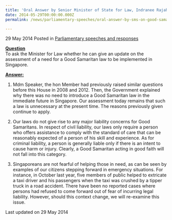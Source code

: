 ```yaml
---
title: 'Oral Answer by Senior Minister of State for Law, Indranee Rajah, to Parliamentary Question on Good Samaritan Law'
date: 2014-05-29T00:00:00.000Z
permalink: /news/parliamentary-speeches/oral-answer-by-sms-on-good-samaritan-law

---
```



29 May 2014 Posted in [Parliamentary speeches and responses](/news/parliamentary-speeches)


**<u>Question</u>**  
To ask the Minister for Law whether he can give an update on the assessment of a need for a Good Samaritan law to be implemented in Singapore.


**<u>Answer:</u>**  
1. Mdm Speaker, the hon Member had previously raised similar questions before this House in 2008 and 2012. Then, the Government explained why there was no need to introduce a Good Samaritan law in the immediate future in Singapore. Our assessment today remains that such a law is unnecessary at the present time. The reasons previously given continue to apply.

2. Our laws do not give rise to any major liability concerns for Good Samaritans. In respect of civil liability, our laws only require a person who offers assistance to comply with the standard of care that can be reasonably expected of a person of his skill and experience. As for criminal liability, a person is generally liable only if there is an intent to cause harm or injury. Clearly, a Good Samaritan acting in good faith will not fall into this category.

3. Singaporeans are not fearful of helping those in need, as can be seen by examples of our citizens stepping forward in emergency situations. For instance, in October last year, five members of public helped to extricate a taxi driver and his passengers when the taxi was crushed by a tipper truck in a road accident. There have been no reported cases where persons had refused to come forward out of fear of incurring legal liability. However, should this context change, we will re-examine this issue.

<p class="right-side-updated">Last updated on 29 May 2014</p> 
